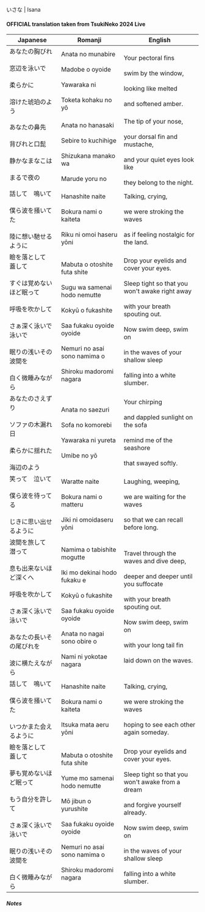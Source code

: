 いさな | Isana
#### OFFICIAL translation taken from TsukiNeko 2024 Live

| Japanese                                                                                            | Romanji                                                                                                                                                                                         | English                                                                                                                                                                                                                                          |
| --------------------------------------------------------------------------------------------------- | ----------------------------------------------------------------------------------------------------------------------------------------------------------------------------------------------- | ------------------------------------------------------------------------------------------------------------------------------------------------------------------------------------------------------------------------------------------------ |
| あなたの胸びれ<br><br>窓辺を泳いで<br><br>柔らかに<br><br>溶けた琥珀のよう                                                   | Anata no munabire<br><br>Madobe o oyoide<br><br>Yawaraka ni<br><br>Toketa kohaku no yō                                                                                                          | Your pectoral fins<br><br>swim by the window,<br><br>looking like melted<br><br>and softened amber.                                                                                                                                              |
| あなたの鼻先<br><br>背びれと口髭<br><br>静かなまなこは<br><br>まるで夜の                                                    | Anata no hanasaki<br><br>Sebire to kuchihige<br><br>Shizukana manako wa<br><br>Marude yoru no                                                                                                   | The tip of your nose,<br><br>your dorsal fin and mustache,<br><br>and your quiet eyes look like<br><br>they belong to the night.                                                                                                                 |
| 話して　鳴いて<br><br>僕ら波を掻いてた<br><br>陸に想い馳せるように                                                           | Hanashite naite<br><br>Bokura nami o kaiteta<br><br>Riku ni omoi haseru yōni                                                                                                                    | Talking, crying,<br><br>we were stroking the waves<br><br>as if feeling nostalgic for the land.                                                                                                                                                  |
| 瞼を落として　蓋して<br><br>すぐは覚めないほど眠って<br><br>呼吸を吹かして<br><br>さぁ深く泳いで　泳いで<br><br>眠りの浅いその波間を<br><br>白く微睡みながら  | Mabuta o otoshite futa shite<br><br>Sugu wa samenai hodo nemutte<br><br>Kokyū o fukashite<br><br>Saa fukaku oyoide oyoide<br><br>Nemuri no asai sono namima o<br><br>Shiroku madoromi nagara    | Drop your eyelids and cover your eyes.<br><br>Sleep tight so that you won't awake right away<br><br>with your breath spouting out.<br><br>Now swim deep, swim on<br><br>in the waves of your shallow sleep<br><br>falling into a white slumber.  |
| あなたのさえずり<br><br>ソファの木漏れ日<br><br>柔らかに揺れた<br><br>海辺のよう                                                | Anata no saezuri<br><br>Sofa no komorebi<br><br>Yawaraka ni yureta<br><br>Umibe no yō                                                                                                           | Your chirping<br><br>and dappled sunlight on the sofa<br><br>remind me of the seashore<br><br>that swayed softly.                                                                                                                                |
| 笑って　泣いて<br><br>僕ら波を待ってる<br><br>じきに思い出せるように                                                          | Waratte naite<br><br>Bokura nami o matteru<br><br>Jiki ni omoidaseru yōni                                                                                                                       | Laughing, weeping,<br><br>we are waiting for the waves<br><br>so that we can recall before long.                                                                                                                                                 |
| 波間を旅して　潜って<br><br>息も出来ないほど深くへ<br><br>呼吸を吹かして<br><br>さぁ深く泳いで　泳いで<br><br>あなたの長いその尾びれを<br><br>波に横たえながら | Namima o tabishite mogutte<br><br>Iki mo dekinai hodo fukaku e<br><br>Kokyū o fukashite<br><br>Saa fukaku oyoide oyoide<br><br>Anata no nagai sono obire o<br><br>Nami ni yokotae nagara        | Travel through the waves and dive deep,<br><br>deeper and deeper until you suffocate<br><br>with your breath spouting out.<br><br>Now swim deep, swim on<br><br>with your long tail fin<br><br>laid down on the waves.                           |
| 話して　鳴いて<br><br>僕ら波を掻いてた<br><br>いつかまた会えるように                                                          | Hanashite naite<br><br>Bokura nami o kaiteta<br><br>Itsuka mata aeru yōni                                                                                                                       | Talking, crying,<br><br>we were stroking the waves<br><br>hoping to see each other again someday.                                                                                                                                                |
| 瞼を落として　蓋して<br><br>夢も覚めないほど眠って<br><br>もう自分を許して<br><br>さぁ深く泳いで　泳いで<br><br>眠りの浅いその波間を<br><br>白く微睡みながら  | Mabuta o otoshite futa shite<br><br>Yume mo samenai hodo nemutte<br><br>Mō jibun o yurushite<br><br>Saa fukaku oyoide oyoide<br><br>Nemuri no asai sono namima o<br><br>Shiroku madoromi nagara | Drop your eyelids and cover your eyes.<br><br>Sleep tight so that you won't awake from a dream<br><br>and forgive yourself already.<br><br>Now swim deep, swim on<br><br>in the waves of your shallow sleep<br><br>falling into a white slumber. |
##### Notes
>